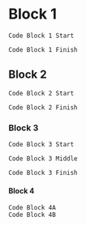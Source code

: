 
# Block 1

```
Code Block 1 Start

Code Block 1 Finish
```

## Block 2

```
Code Block 2 Start

Code Block 2 Finish
```

### Block 3

```
Code Block 3 Start

Code Block 3 Middle

Code Block 3 Finish
```

#### Block 4

```
Code Block 4A
Code Block 4B
```
